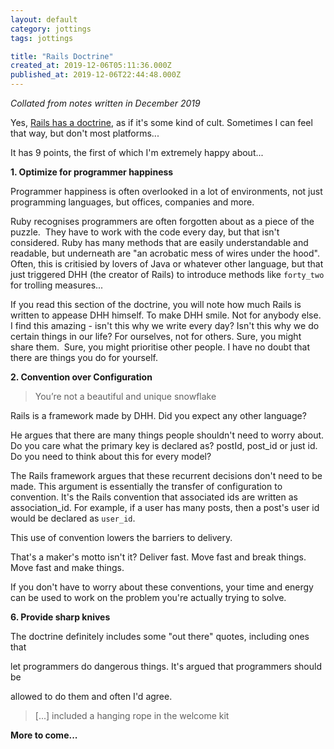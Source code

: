 ```yaml
---
layout: default
category: jottings
tags: jottings

title: "Rails Doctrine"
created_at: 2019-12-06T05:11:36.000Z
published_at: 2019-12-06T22:44:48.000Z
---
```


_Collated from notes written in December 2019_

Yes, [Rails has a doctrine](https://rubyonrails.org/doctrine/), as if it's some kind of cult. Sometimes I can feel that way, but don't most platforms...

It has 9 points, the first of which I'm extremely happy about...

**1. Optimize for programmer happiness**

Programmer happiness is often overlooked in a lot of environments, not just programming languages, but offices, companies and more.

Ruby recognises programmers are often forgotten about as a piece of the puzzle.  They have to work with the code every day, but that isn't considered. Ruby has many methods that are easily understandable and readable, but underneath are "an acrobatic mess of wires under the hood". Often, this is critisied by lovers of Java or whatever other language, but that just triggered DHH (the creator of Rails) to introduce methods like `forty_two` for trolling measures...

If you read this section of the doctrine, you will note how much Rails is written to appease DHH himself. To make DHH smile. Not for anybody else. I find this amazing - isn't this why we write every day? Isn't this why we do certain things in our life? For ourselves, not for others. Sure, you might share them.  Sure, you might prioritise other people. I have no doubt that there are things you do for yourself.

**2. Convention over Configuration**

> You’re not a beautiful and unique snowflake

Rails is a framework made by DHH. Did you expect any other language?

He argues that there are many things people shouldn't need to worry about. Do you care what the primary key is declared as? postId, post_id or just id. Do you need to think about this for every model?

The Rails framework argues that these recurrent decisions don't need to be made. This argument is essentially the transfer of configuration to convention. It's the Rails convention that associated ids are written as association_id. For example, if a user has many posts, then a post's user id would be declared as `user_id`.

This use of convention lowers the barriers to delivery.

That's a maker's motto isn't it? Deliver fast. Move fast and break things. Move fast and make things.

If you don't have to worry about these conventions, your time and energy can be used to work on the problem you're actually trying to solve.

**6. Provide sharp knives**

The doctrine definitely includes some "out there" quotes, including ones that

let programmers do dangerous things. It's argued that programmers should be

allowed to do them and often I'd agree.

> [...] included a hanging rope in the welcome kit

**More to come...**
